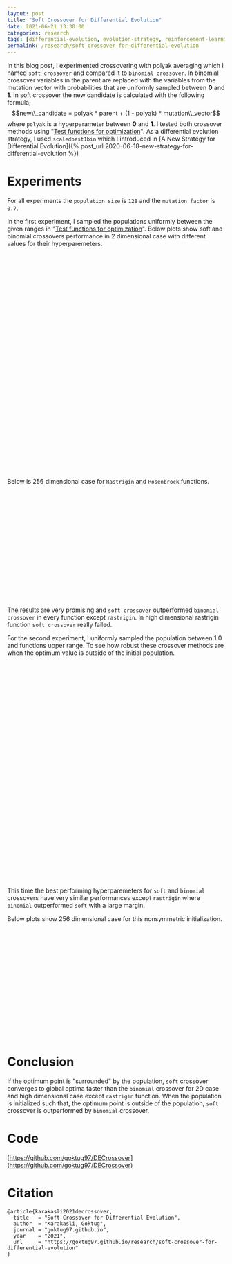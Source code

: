 ```yaml
---
layout: post
title: "Soft Crossover for Differential Evolution"
date: 2021-06-21 13:30:00
categories: research
tags: [differential-evolution, evolution-strategy, reinforcement-learning, python]
permalink: /research/soft-crossover-for-differential-evolution
---
```


In this blog post, I experimented crossovering with polyak averaging which I named `soft crossover` and compared it to `binomial crossover`.
In binomial crossover variables in the parent are replaced with the variables from the mutation vector with probabilities that are uniformly sampled between **0** and **1**. In soft crossover the new candidate is calculated with the following formula;
$$new\\_candidate = polyak * parent + (1 - polyak) * mutation\\_vector$$
where `polyak` is a hyperparameter between **0** and **1**. I tested both crossover methods using "[Test functions for optimization](https://en.wikipedia.org/wiki/Test_functions_for_optimization)". As a differential evolution strategy, I used `scaledbest1bin` which I introduced in [A New Strategy for Differential Evolution]({% post_url 2020-06-18-new-strategy-for-differential-evolution %})

# Experiments

For all experiments the `population size` is `128` and the `mutation factor` is `0.7`.

In the first experiment, I sampled the populations uniformly between the given ranges in "[Test functions for optimization](https://en.wikipedia.org/wiki/Test_functions_for_optimization)". Below plots show soft and binomial crossovers performance in 2 dimensional case with different values for their hyperparemeters.

<div style="display:flex">
     <div style="flex:1">
         <center>
         <img class="b-lazy" src=data:image/png;base64,R0lGODlhAQABAAAAACH5BAEKAAEALAAAAAABAAEAAAICTAEAOw== data-src="/assets/images/de_crossover/ackley_128_normal_dist.png" style="display: block; margin: auto; width: 100%;"/>
         </center>
     </div>
     <div style="flex:1">
         <center>
         <img class="b-lazy" src=data:image/png;base64,R0lGODlhAQABAAAAACH5BAEKAAEALAAAAAABAAEAAAICTAEAOw== data-src="/assets/images/de_crossover/rastrigin_128_normal_dist.png" style="display: block; margin: auto; width: 100%;"/>
         </center>
     </div>
</div>

<div style="display:flex">
     <div style="flex:1">
         <center>
         <img class="b-lazy" src=data:image/png;base64,R0lGODlhAQABAAAAACH5BAEKAAEALAAAAAABAAEAAAICTAEAOw== data-src="/assets/images/de_crossover/schaffer_128_normal_dist.png" style="display: block; margin: auto; width: 100%;"/>
         </center>
     </div>
     <div style="flex:1">
         <center>
         <img class="b-lazy" src=data:image/png;base64,R0lGODlhAQABAAAAACH5BAEKAAEALAAAAAABAAEAAAICTAEAOw== data-src="/assets/images/de_crossover/rosenbrock_128_normal_dist.png" style="display: block; margin: auto; width: 100%;"/>
         </center>
     </div>
</div>

Below is 256 dimensional case for `Rastrigin` and `Rosenbrock` functions.

<div style="display:flex">
     <div style="flex:1">
         <center>
         <img class="b-lazy" src=data:image/png;base64,R0lGODlhAQABAAAAACH5BAEKAAEALAAAAAABAAEAAAICTAEAOw== data-src="/assets/images/de_crossover/rastrigin_256D_normal_dist.png" style="display: block; margin: auto; width: 100%;"/>
         </center>
     </div>
     <div style="flex:1">
         <center>
         <img class="b-lazy" src=data:image/png;base64,R0lGODlhAQABAAAAACH5BAEKAAEALAAAAAABAAEAAAICTAEAOw== data-src="/assets/images/de_crossover/rosenbrock_256D_normal_dist.png" style="display: block; margin: auto; width: 100%;"/>
         </center>
     </div>
</div>

The results are very promising and `soft crossover` outperformed `binomial crossover` in every function except `rastrigin`. In high dimensional rastrigin function `soft crossover` really failed.

For the second experiment, I uniformly sampled the population between 1.0 and functions upper range. To see how robust these crossover methods are when the optimum value is outside of the initial population.

<div style="display:flex">
     <div style="flex:1">
         <center>
         <img class="b-lazy" src=data:image/png;base64,R0lGODlhAQABAAAAACH5BAEKAAEALAAAAAABAAEAAAICTAEAOw== data-src="/assets/images/de_crossover/ackley_128_nonsymmetric_dist.png" style="display: block; margin: auto; width: 100%;"/>
         </center>
     </div>
     <div style="flex:1">
         <center>
         <img class="b-lazy" src=data:image/png;base64,R0lGODlhAQABAAAAACH5BAEKAAEALAAAAAABAAEAAAICTAEAOw== data-src="/assets/images/de_crossover/rastrigin_128_nonsymmetric_dist.png" style="display: block; margin: auto; width: 100%;"/>
         </center>
     </div>
</div>

<div style="display:flex">
     <div style="flex:1">
         <center>
         <img class="b-lazy" src=data:image/png;base64,R0lGODlhAQABAAAAACH5BAEKAAEALAAAAAABAAEAAAICTAEAOw== data-src="/assets/images/de_crossover/schaffer_128_nonsymmetric_dist.png" style="display: block; margin: auto; width: 100%;"/>
         </center>
     </div>
     <div style="flex:1">
         <center>
         <img class="b-lazy" src=data:image/png;base64,R0lGODlhAQABAAAAACH5BAEKAAEALAAAAAABAAEAAAICTAEAOw== data-src="/assets/images/de_crossover/rosenbrock_128_nonsymmetric_dist.png" style="display: block; margin: auto; width: 100%;"/>
         </center>
     </div>
</div>

This time the best performing hyperparemeters for `soft` and `binomial` crossovers have very similar performances except `rastrigin` where `binomial` outperformed `soft` with a large margin.

Below plots show 256 dimensional case for this nonsymmetric initialization.

<div style="display:flex">
     <div style="flex:1">
         <center>
         <img class="b-lazy" src=data:image/png;base64,R0lGODlhAQABAAAAACH5BAEKAAEALAAAAAABAAEAAAICTAEAOw== data-src="/assets/images/de_crossover/rastrigin_256D_nonsymmetric_dist.png" style="display: block; margin: auto; width: 100%;"/>
         </center>
     </div>
     <div style="flex:1">
         <center>
         <img class="b-lazy" src=data:image/png;base64,R0lGODlhAQABAAAAACH5BAEKAAEALAAAAAABAAEAAAICTAEAOw== data-src="/assets/images/de_crossover/rosenbrock_256D_nonsymmetric_dist.png" style="display: block; margin: auto; width: 100%;"/>
         </center>
     </div>
</div>

# Conclusion

If the optimum point is "surrounded" by the population, `soft` crossover converges to global optima faster than the `binomial` crossover for 2D case and high dimensional case except `rastrigin` function. When the population is initialized such that, the optimum point is outside of the population, `soft` crossover is outperformed by `binomial` crossover.

# Code

[https://github.com/goktug97/DECrossover](https://github.com/goktug97/DECrossover)


# Citation

```
@article{karakasli2021decrossover,
  title   = "Soft Crossover for Differential Evolution",
  author  = "Karakasli, Goktug",
  journal = "goktug97.github.io",
  year    = "2021",
  url     = "https://goktug97.github.io/research/soft-crossover-for-differential-evolution"
}
```
